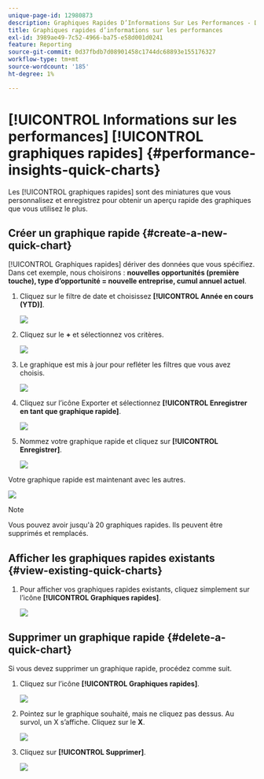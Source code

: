 ```yaml
---
unique-page-id: 12980873
description: Graphiques Rapides D’Informations Sur Les Performances - Documents Marketo - Documentation Du Produit
title: Graphiques rapides d’informations sur les performances
exl-id: 3989ae49-7c52-4966-ba75-e58d001d0241
feature: Reporting
source-git-commit: 0d37fbdb7d08901458c1744dc68893e155176327
workflow-type: tm+mt
source-wordcount: '185'
ht-degree: 1%

---
```


# [!UICONTROL Informations sur les performances] [!UICONTROL graphiques rapides] {#performance-insights-quick-charts}

Les [!UICONTROL graphiques rapides] sont des miniatures que vous personnalisez et enregistrez pour obtenir un aperçu rapide des graphiques que vous utilisez le plus.

## Créer un graphique rapide {#create-a-new-quick-chart}

[!UICONTROL Graphiques rapides] dériver des données que vous spécifiez. Dans cet exemple, nous choisirons : **nouvelles opportunités (première touche), type d’opportunité = nouvelle entreprise, cumul annuel actuel**.

1. Cliquez sur le filtre de date et choisissez **[!UICONTROL Année en cours (YTD)]**.

   ![](assets/1-2.png)

1. Cliquez sur le **+** et sélectionnez vos critères.

   ![](assets/2-2.png)

1. Le graphique est mis à jour pour refléter les filtres que vous avez choisis.

   ![](assets/3-3.png)

1. Cliquez sur l’icône Exporter et sélectionnez **[!UICONTROL Enregistrer en tant que graphique rapide]**.

   ![](assets/4-2.png)

1. Nommez votre graphique rapide et cliquez sur **[!UICONTROL Enregistrer]**.

   ![](assets/5-3.png)

Votre graphique rapide est maintenant avec les autres.

![](assets/6-3.png)

>[!NOTE]
>
>Vous pouvez avoir jusqu&#39;à 20 graphiques rapides. Ils peuvent être supprimés et remplacés.

## Afficher les graphiques rapides existants {#view-existing-quick-charts}

1. Pour afficher vos graphiques rapides existants, cliquez simplement sur l’icône **[!UICONTROL Graphiques rapides]**.

   ![](assets/7-1.png)

## Supprimer un graphique rapide {#delete-a-quick-chart}

Si vous devez supprimer un graphique rapide, procédez comme suit.

1. Cliquez sur l’icône **[!UICONTROL Graphiques rapides]**.

   ![](assets/8-1.png)

1. Pointez sur le graphique souhaité, mais ne cliquez pas dessus. Au survol, un X s’affiche. Cliquez sur le **X**.

   ![](assets/9-2.png)

1. Cliquez sur **[!UICONTROL Supprimer]**.

   ![](assets/10-1.png)
